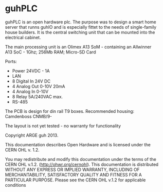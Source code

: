 # guhPLC
guhPLC is an open hardware plc. The purpose was to design a smart home server that runns guhIO and is especially fittet
to the needs of single-family house builders. It is the central switching unit that can be mounted into the electrical cabinet.

The main processing unit is an Olimex A13 SoM - containing an Allwinner A13 SoC - 1Ghz; 256Mb RAM; Micro-SD Card 

Ports:
* Power 24VDC - 1A
* LAN
* 8 Digital In 24V DC
* 4 Analog Out 0-10V 20mA
* 4 Analog In 0-10V
* 8 Relay 5A/240VAC max. 
* RS-485

The PCB is design for din rail T9 boxes.
Recommended housing: Camdenboss CNMB/9- 

The layout is not yet tested - no warranty for functionality
Copyright ARGE guh 2013.This documentation describes Open Hardware and is licensed under the CERN OHL v. 1.2.You may redistribute and modify this documentation under the terms of the CERN OHL v.1.2. (http://ohwr.org/cernohl). This documentation is distributed WITHOUT ANY EXPRESS OR IMPLIED WARRANTY, INCLUDING OF MERCHANTABILITY, SATISFACTORY QUALITY AND FITNESS FOR A PARTICULAR PURPOSE. Please see the CERN OHL v.1.2 for applicable conditions